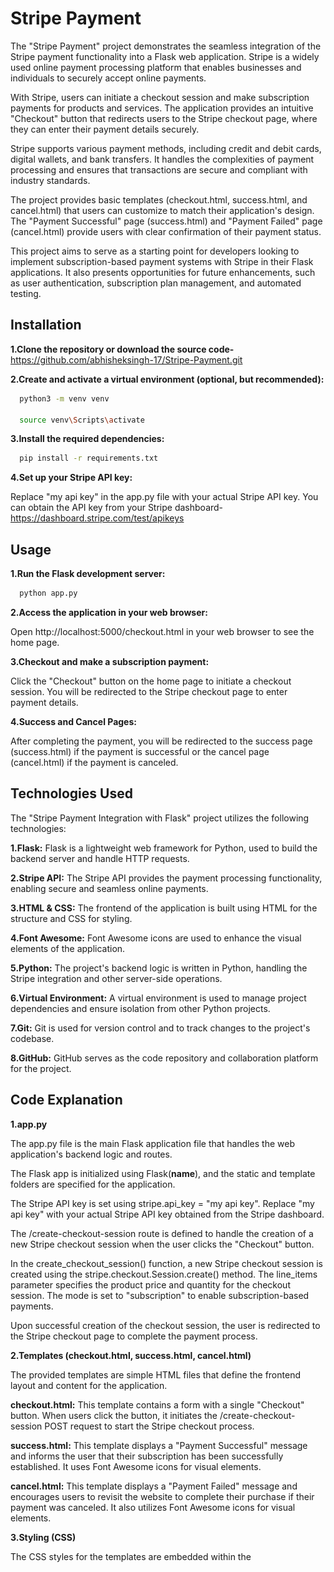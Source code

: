 
# Stripe Payment

The "Stripe Payment" project demonstrates the seamless integration of the Stripe payment functionality into a Flask web application. Stripe is a widely used online payment processing platform that enables businesses and individuals to securely accept online payments.

With Stripe, users can initiate a checkout session and make subscription payments for products and services. The application provides an intuitive "Checkout" button that redirects users to the Stripe checkout page, where they can enter their payment details securely.

Stripe supports various payment methods, including credit and debit cards, digital wallets, and bank transfers. It handles the complexities of payment processing and ensures that transactions are secure and compliant with industry standards.

The project provides basic templates (checkout.html, success.html, and cancel.html) that users can customize to match their application's design. The "Payment Successful" page (success.html) and "Payment Failed" page (cancel.html) provide users with clear confirmation of their payment status.

This project aims to serve as a starting point for developers looking to implement subscription-based payment systems with Stripe in their Flask applications. It also presents opportunities for future enhancements, such as user authentication, subscription plan management, and automated testing.


## Installation

**1.Clone the repository or download the source code-** https://github.com/abhisheksingh-17/Stripe-Payment.git

**2.Create and activate a virtual environment (optional, but recommended):**

```bash
  python3 -m venv venv

  source venv\Scripts\activate
```
**3.Install the required dependencies:**    
```bash
  pip install -r requirements.txt
```
**4.Set up your Stripe API key:**

Replace "my api key" in the app.py file with your actual Stripe API key. You can obtain the API key from your Stripe dashboard-https://dashboard.stripe.com/test/apikeys
## Usage

**1.Run the Flask development server:**
```bash
  python app.py
```
**2.Access the application in your web browser:**

Open http://localhost:5000/checkout.html in your web browser to see the home page.

**3.Checkout and make a subscription payment:**

Click the "Checkout" button on the home page to initiate a checkout session. You will be redirected to the Stripe checkout page to enter payment details.

**4.Success and Cancel Pages:**

After completing the payment, you will be redirected to the success page (success.html) if the payment is successful or the cancel page (cancel.html) if the payment is canceled.

## Technologies Used

The "Stripe Payment Integration with Flask" project utilizes the following technologies:

**1.Flask:** Flask is a lightweight web framework for Python, used to build the backend server and handle HTTP requests.

**2.Stripe API:** The Stripe API provides the payment processing functionality, enabling secure and seamless online payments.

**3.HTML & CSS:** The frontend of the application is built using HTML for the structure and CSS for styling.

**4.Font Awesome:** Font Awesome icons are used to enhance the visual elements of the application.

**5.Python:** The project's backend logic is written in Python, handling the Stripe integration and other server-side operations.

**6.Virtual Environment:** A virtual environment is used to manage project dependencies and ensure isolation from other Python projects.

**7.Git:** Git is used for version control and to track changes to the project's codebase.

**8.GitHub:** GitHub serves as the code repository and collaboration platform for the project.
## Code Explanation

**1.app.py**

The app.py file is the main Flask application file that handles the web application's backend logic and routes.

The Flask app is initialized using Flask(__name__), and the static and template folders are specified for the application.

The Stripe API key is set using stripe.api_key = "my api key". Replace "my api key" with your actual Stripe API key obtained from the Stripe dashboard.

The /create-checkout-session route is defined to handle the creation of a new Stripe checkout session when the user clicks the "Checkout" button.

In the create_checkout_session() function, a new Stripe checkout session is created using the stripe.checkout.Session.create() method. The line_items parameter specifies the product price and quantity for the checkout session. The mode is set to "subscription" to enable subscription-based payments.

Upon successful creation of the checkout session, the user is redirected to the Stripe checkout page to complete the payment process.

**2.Templates (checkout.html, success.html, cancel.html)**

The provided templates are simple HTML files that define the frontend layout and content for the application.

**checkout.html:** This template contains a form with a single "Checkout" button. When users click the button, it initiates the /create-checkout-session POST request to start the Stripe checkout process.

**success.html:** This template displays a "Payment Successful" message and informs the user that their subscription has been successfully established. It uses Font Awesome icons for visual elements.

**cancel.html:** This template displays a "Payment Failed" message and encourages users to revisit the website to complete their purchase if their payment was canceled. It also utilizes Font Awesome icons for visual elements.

**3.Styling (CSS)**

The CSS styles for the templates are embedded within the <style> tags in each template file.

The CSS defines the layout and appearance of the application's elements, including background images, button styles, font sizes, and positioning.

The templates use Font Awesome icons via the link to the Font Awesome kit (https://kit.fontawesome.com/92d70a2fd8.js)
## Screenshots


**Home Page-**
![](https://github.com/abhisheksingh-17/Stripe-Payment/blob/main/Results/1.png?raw=true)


**Checkout Page-**
![](https://github.com/abhisheksingh-17/Stripe-Payment/blob/main/Results/2.png?raw=true)

![](https://github.com/abhisheksingh-17/Stripe-Payment/blob/main/Results/4.png?raw=true)


**Payment Successful Page-**
![](https://github.com/abhisheksingh-17/Stripe-Payment/blob/main/Results/6.png?raw=true)


**Payment Failed Page-**
![](https://github.com/abhisheksingh-17/Stripe-Payment/blob/main/Results/7.png?raw=true)


**Payment Dashboard-**
![](https://github.com/abhisheksingh-17/Stripe-Payment/blob/main/Results/8.png?raw=true)
## Acknowledgements
I would like to express my sincere gratitude to the following individuals and resources for their valuable contributions and support during the development of this project:

**1.Stripe:** I am thankful to Stripe for providing an excellent payment processing platform and comprehensive documentation that made integrating payments into this project straightforward.(https://stripe.com/docs/api)

**2.Font Awesome:** The provided templates utilize Font Awesome icons, adding visual elements to the application and enhancing the user experience.(https://fontawesome.com)

**3.Open Source Community:** I extend my thanks to the open-source community for their contributions to the Flask framework and related libraries, making this project possible.
## Future Scope
The "Stripe Payment Integration with Flask" project provides a solid foundation for a subscription-based payment system. Here are some potential areas for future enhancement and expansion:

**1.User Authentication-**
Currently, the application allows any user to initiate a checkout session. Implementing user authentication and registration will enable personalized subscriptions and better user management.

**2.Subscription Plan Management-**
Introduce an admin dashboard to manage subscription plans, allowing administrators to create, update, and remove subscription options.

**3.Payment History and Invoices-**
Include a payment history feature that allows users to view past payments and access/download invoices for their records.

**4.Webhooks and Event Handling-**
Implement Stripe webhooks to handle events like payment failures, subscription cancellations, and other crucial events to provide users with timely notifications.

**5.Secure Deployment-**
In a production environment, ensure secure deployment with HTTPS, protect sensitive data, and follow best practices for securing web applications.

**6.User Account Management-**
Create user profiles where users can manage their account details, update payment methods, and view their subscription status.

**7.Subscription Upgrade/Downgrade-**
Allow users to upgrade or downgrade their subscription plans easily from within their account.

**8.Support for Multiple Payment Gateways-**
In addition to Stripe, consider adding support for other payment gateways to provide users with more payment options.

**9.Internationalization and Localization-**
Extend support for multiple languages and currencies to make the application more accessible to a global audience.

**10.Automated Testing-**
Implement automated testing to ensure the application's robustness and prevent regressions.